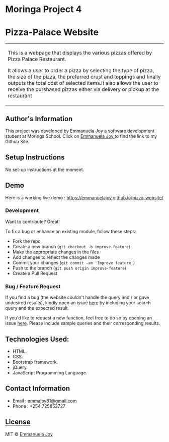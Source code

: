 # Moringa Project 4

<h1>Pizza-Palace Website</h1>
<table>
<tr>
<td>
  <p>This is a webpage that displays the various pizzas offered by Pizza Palace Restaurant.</p>

<p>It allows a user to order a pizza by selecting the type of pizza, the size of the pizza, the preferred crust and toppings and finally outputs the total cost of selected items.It also allows the user to receive the purshased pizzas either via delivery or pickup at the restaurant</p>

</td>
</tr>
</table>

## Author's Information

This project was developed by Emmanuela Joy a software development student at Moringa School.
Click on [Emmanuela Joy ](https://github.com/EmmanuelaJoy) to find the link to my Github Site.

## Setup Instructions

No set-up instructions at the moment.

## Demo

Here is a working live demo : https://emmanuelajoy.github.io/pizza-website/

### Development

Want to contribute? Great!

To fix a bug or enhance an existing module, follow these steps:

- Fork the repo
- Create a new branch (`git checkout -b improve-feature`)
- Make the appropriate changes in the files
- Add changes to reflect the changes made
- Commit your changes (`git commit -am 'Improve feature'`)
- Push to the branch (`git push origin improve-feature`)
- Create a Pull Request

### Bug / Feature Request

If you find a bug (the website couldn't handle the query and / or gave undesired results), kindly open an issue [here](https://github.com/EmmanuelaJoy/my-first-webpage/issues) by including your search query and the expected result.

If you'd like to request a new function, feel free to do so by opening an issue [here](https://github.com/EmmanuelaJoy/my-first-webpage/issues). Please include sample queries and their corresponding results.

## Technologies Used:

- HTML.
- CSS.
- Bootstrap framework.
- jQuery.
- JavaScript Programming Language.

## Contact Information

- Email : emmajoy81@gmail.com
- Phone : +254 725853727

## [License](https://github.com/EmmanuelaJoy/pizza-website/blob/main/LICENSE)

MIT © [Emmanuela Joy ](https://github.com/EmmanuelaJoy)
